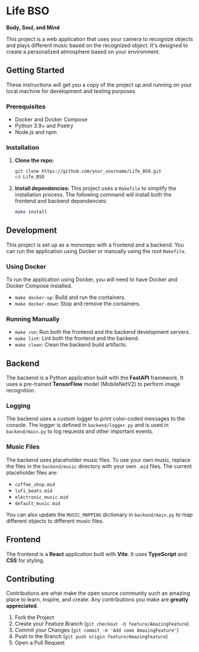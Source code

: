 # Life BSO

**Body, Soul, and Mind**

This project is a web application that uses your camera to recognize objects and plays different music based on the recognized object. It's designed to create a personalized atmosphere based on your environment.

## Getting Started

These instructions will get you a copy of the project up and running on your local machine for development and testing purposes.

### Prerequisites

- Docker and Docker Compose
- Python 3.9+ and Poetry
- Node.js and npm

### Installation

1. **Clone the repo:**
   ```sh
   git clone https://github.com/your_username/Life_BSO.git
   cd Life_BSO
   ```

2. **Install dependencies:**
   This project uses a `Makefile` to simplify the installation process. The following command will install both the frontend and backend dependencies:
   ```sh
   make install
   ```

## Development

This project is set up as a monorepo with a frontend and a backend. You can run the application using Docker or manually using the root `Makefile`.

### Using Docker

To run the application using Docker, you will need to have Docker and Docker Compose installed.

- `make docker-up`: Build and run the containers.
- `make docker-down`: Stop and remove the containers.

### Running Manually

- `make run`: Run both the frontend and the backend development servers.
- `make lint`: Lint both the frontend and the backend.
- `make clean`: Clean the backend build artifacts.

## Backend

The backend is a Python application built with the **FastAPI** framework. It uses a pre-trained **TensorFlow** model (MobileNetV2) to perform image recognition.

### Logging

The backend uses a custom logger to print color-coded messages to the console. The logger is defined in `backend/logger.py` and is used in `backend/main.py` to log requests and other important events.

### Music Files

The backend uses placeholder music files. To use your own music, replace the files in the `backend/music` directory with your own `.mid` files. The current placeholder files are:

- `coffee_shop.mid`
- `lofi_beats.mid`
- `electronic_music.mid`
- `default_music.mid`

You can also update the `MUSIC_MAPPING` dictionary in `backend/main.py` to map different objects to different music files.

## Frontend

The frontend is a **React** application built with **Vite**. It uses **TypeScript** and **CSS** for styling.

## Contributing

Contributions are what make the open source community such an amazing place to learn, inspire, and create. Any contributions you make are **greatly appreciated**.

1. Fork the Project
2. Create your Feature Branch (`git checkout -b feature/AmazingFeature`)
3. Commit your Changes (`git commit -m 'Add some AmazingFeature'`)
4. Push to the Branch (`git push origin feature/AmazingFeature`)
5. Open a Pull Request